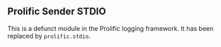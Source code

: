 ## Prolific Sender STDIO

This is a defunct module in the Prolific logging framework. It has been replaced
by `prolific.stdio`.
